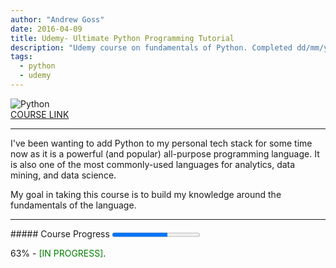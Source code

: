 ```yaml
---
author: "Andrew Goss"
date: 2016-04-09
title: Udemy- Ultimate Python Programming Tutorial
description: "Udemy course on fundamentals of Python. Completed dd/mm/yyyy."
tags:
  - python
  - udemy
---
```

![Python](/img/post/python.png "Python")<br>
<a href="https://www.udemy.com/the-ultimate-python-programming-course" target="_blank">COURSE LINK</a><br>
<hr>
I've been wanting to add Python to my personal tech stack for some time now as it is a powerful (and popular) all-purpose programming language. It is also one of the most commonly-used languages for analytics, data mining, and data science. 

My goal in taking this course is to build my knowledge around the fundamentals of the language.
<hr>
##### Course Progress
<progress max="1.0" value="0.63"></progress>

63% - <font color="green">[IN PROGRESS]</font>.

<!--<a href="https://github.com/andrewrgoss/udemy-beginning-csharp" class="btn" target="_blank">View my code on GitHub</a>-->